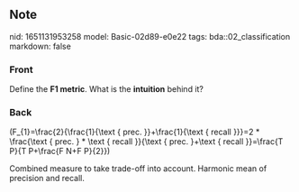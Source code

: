 ## Note
nid: 1651131953258
model: Basic-02d89-e0e22
tags: bda::02_classification
markdown: false

### Front
Define the <b>F1 metric</b>. What is the <b>intuition</b> behind
it?

### Back
\(F_{1}=\frac{2}{\frac{1}{\text { prec. }}+\frac{1}{\text { recall }}}=2 * \frac{\text { prec. } * \text { recall }}{\text { prec. }+\text { recall }}=\frac{T P}{T P+\frac{F N+F P}{2}}\)

Combined measure to take trade-off into account. Harmonic mean of precision and recall.
